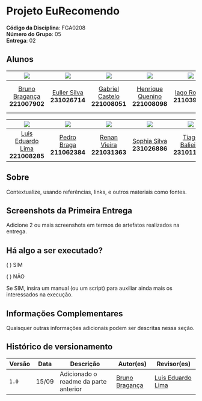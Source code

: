 # Projeto EuRecomendo

**Código da Disciplina**: FGA0208<br>
**Número do Grupo**: 05<br>
**Entrega**: 02<br>

## Alunos

| [![](https://avatars.githubusercontent.com/BrunoBReis)](https://github.com/BrunoBReis) | [![](https://avatars.githubusercontent.com/Potatoyz908)](https://github.com/Potatoyz908) | [![](https://avatars.githubusercontent.com/GabrielCastelo-31)](https://github.com/GabrielCastelo-31) | [![](https://avatars.githubusercontent.com/henriquecq)](https://github.com/henriquecq) | [![](https://avatars.githubusercontent.com/iagorrr)](https://github.com/iagorrr) | [![](https://avatars.githubusercontent.com/jevprado)](https://github.com/jevprado) |
|:-------------------------------------------------------------:|:-------------------------------------------------------------:|:-------------------------------------------------------------:|:-------------------------------------------------------------:|:-------------------------------------------------------------:|:-------------------------------------------------------------:|
| [Bruno Bragança](https://github.com/BrunoBReis)<br>**221007902** | [Euller Silva](https://github.com/Potatoyz908)<br>**231026714** | [Gabriel Castelo](https://github.com/GabrielCastelo-31)<br>**221008051** | [Henrique Quenino](https://github.com/henriquecq)<br>**221008098** | [Iago Rocha](https://github.com/iagorrr)<br>**211039484** | [José Eduardo Prado](https://github.com/jevprado)<br>**221008202** |

| [![](https://avatars.githubusercontent.com/Luidooo)](https://github.com/Luidooo) | [![](https://avatars.githubusercontent.com/Stain19)](https://github.com/Stain19) | [![](https://avatars.githubusercontent.com/R-enanVieira)](https://github.com/R-enanVieira) | [![](https://avatars.githubusercontent.com/Sophiassilva)](https://github.com/Sophiassilva) | [![](https://avatars.githubusercontent.com/TiagoBalieiro)](https://github.com/TiagoBalieiro) |
|:-------------------------------------------------------------:|:-------------------------------------------------------------:|:-------------------------------------------------------------:|:-------------------------------------------------------------:|:-------------------------------------------------------------:|
| [Luis Eduardo Lima](https://github.com/Luidooo)<br>**221008285** | [Pedro Braga](https://github.com/Stain19)<br>**211062384** | [Renan Vieira](https://github.com/R-enanVieira)<br>**221031363** | [Sophia Silva](https://github.com/Sophiassilva)<br>**231026886** | [Tiago Balieiro](https://github.com/TiagoBalieiro)<br>**231011838** |


## Sobre 
Contextualize, usando referências, links, e outros materiais como fontes.

## Screenshots da Primeira Entrega
Adicione 2 ou mais screenshots em termos de artefatos realizados na entrega.

## Há algo a ser executado?

( ) SIM

( ) NÃO

Se SIM, insira um manual (ou um script) para auxiliar ainda mais os interessados na execução.

## Informações Complementares 
Quaisquer outras informações adicionais podem ser descritas nessa seção.

## Histórico de versionamento

| Versão | Data  | Descrição | Autor(es) | Revisor(es) |
|--------|-------|-----------|-----------|-------------|
|  `1.0` | 15/09 | Adicionado o readme da parte anterior  | [Bruno Bragança](https://github.com/BrunoBReis)   |   [Luis Eduardo Lima](https://github.com/Luidooo)    |
